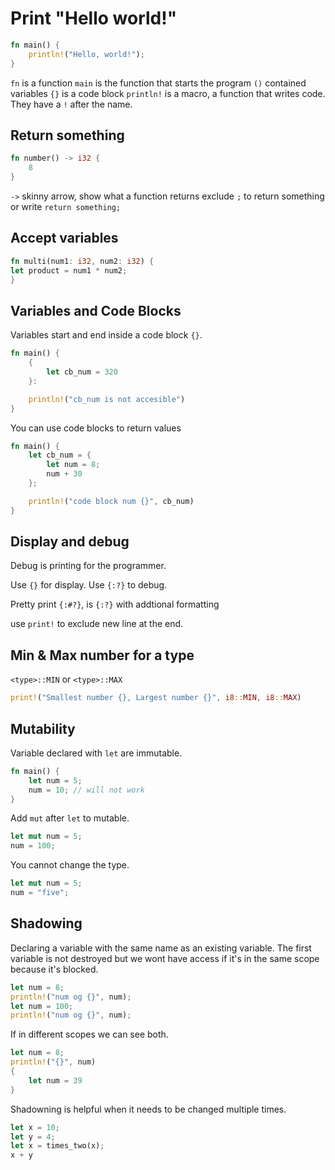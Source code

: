 # Print "Hello world!"

```rust
fn main() {
    println!("Hello, world!");
}
```

`fn` is a function
`main` is the function that starts the program
`()` contained variables
`{}` is a code block
`println!` is a macro, a function that writes code. They have a `!` after the name.

## Return something

```rust
fn number() -> i32 {
	8
}
```

`->` skinny arrow, show what a function returns
exclude `;` to return something
or write `return something;`

## Accept variables

```rust
fn multi(num1: i32, num2: i32) {
let product = num1 * num2;
}
```


## Variables and Code Blocks

Variables start and end inside a code block `{}`.

```rust
fn main() {
	{
		let cb_num = 320
	}:

	println!("cb_num is not accesible")
}
```

You can use code blocks to return values

```rust
fn main() {
	let cb_num = {
		let num = 8;
		num + 30
	};

	println!("code block num {}", cb_num)
}
```

## Display and debug

Debug is printing for the programmer. 

Use `{}` for display. Use `{:?}` to debug. 

Pretty print `{:#?}`, is `{:?}` with addtional formatting 

use `print!` to exclude new line at the end.

## Min & Max number for a type

`<type>::MIN` or `<type>::MAX`

```rust
print!("Smallest number {}, Largest number {}", i8::MIN, i8::MAX)
```

## Mutability

Variable declared with `let` are immutable.

```rust
fn main() {
	let num = 5;
	num = 10; // will not work
} 
```

Add `mut` after `let` to mutable. 

```rust
let mut num = 5;
num = 100;
```

You cannot change the type.

```rust
let mut num = 5;
num = "five";
```

## Shadowing

Declaring a variable with the same name as an existing variable. The first variable is not destroyed but we wont have access if it's in the same scope because it's blocked.

```rust
let num = 8;
println!("num og {}", num);
let num = 100;
println!("num og {}", num);
```

If in different scopes we can see both.

```rust
let num = 8;
println!("{}", num)
{
	let num = 39
}
```

Shadowning is helpful when it needs to be changed multiple times.

```rust
let x = 10;
let y = 4;
let x = times_two(x);
x + y
```

